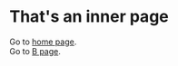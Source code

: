# That's an inner page

Go to <a href="<% get('paths').root %>"><i class="fa fa-check"></i> home page</a>.<br />
Go to <a href="<% get('paths').root %>inner/B"><i class="fa fa-check"></i> B page</a>.